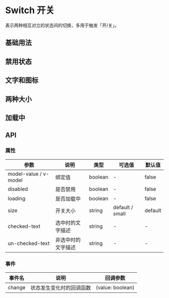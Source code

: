 # Switch 开关

表示两种相互对立的状态间的切换，多用于触发「开/关」。

## 基础用法

<demo src="../demos/switch/switch-01-basic.vue"></demo>

## 禁用状态

<demo src="../demos/switch/switch-02-disabled.vue"></demo>

## 文字和图标

<demo src="../demos/switch/switch-03-text.vue"></demo>

## 两种大小

<demo src="../demos/switch/switch-04-size.vue"></demo>

## 加载中

<demo src="../demos/switch/switch-05-loading.vue"></demo>

## API

### 属性

| 参数 | 说明 | 类型 | 可选值 | 默认值 |
|  ----  | ----  | ----  | ----  | ----  |
| model-value / v-model | 绑定值 | boolean | - | false |
| disabled | 是否禁用 | boolean | - | false |
| loading | 是否加载中 | boolean | - | false |
| size | 开关大小 | string | default / small | default |
| checked-text | 选中时的文字描述 | string | - | - |
| un-checked-text | 非选中时的文字描述 | string | - | - |

### 事件

| 事件名 | 说明 | 回调参数 |
|  ----  | ----  | ----  |
| change | 状态发生变化时的回调函数 | (value: boolean) |
 